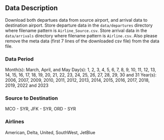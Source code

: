 ## Data Description

Download both departues data from source airport, and arrival data to destination airport. Store departure data in the `data/departures` directory where filename pattern is `Airline_Source.csv`. Store arrival data in the `data/arrivals` directory where filename pattern is `Airline.csv`. Also please remove the meta data (first 7 lines of the downloaded csv file) from the data file.

### Data Period
Month(s): March, April, and May
Day(s): 1, 2, 3, 4, 5, 6, 7, 8, 9, 10, 11, 12, 13, 14, 15, 16, 17, 18, 19, 20, 21, 22, 23, 24, 25, 26, 27, 28, 29, 30 and 31
Year(s): 2006, 2007, 2009, 2010, 2011, 2012, 2013, 2014, 2015, 2016, 2017, 2018, 2019, 2022 and 2023

### Source to Destination
MCO - SYR, 
JFK - SYR, 
ORD - SYR

### Airlines

American, Delta, United, SouthWest, JetBlue



